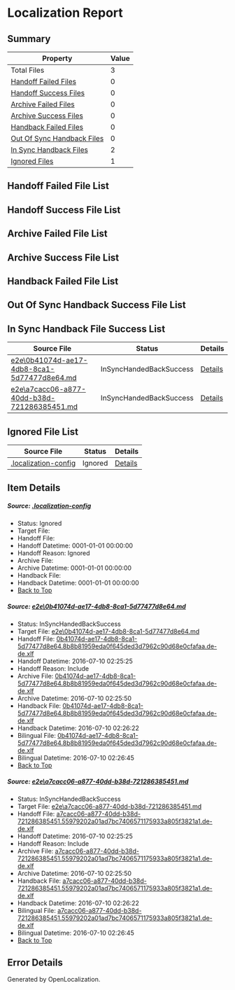# <a name='report-top'></a> Localization Report

## Summary
 Property | Value 
 -------- | ----- 
 Total Files | 3
[ Handoff Failed Files ](#handoff-failed-list)| 0
[ Handoff Success Files ](#handoff-success-list)| 0
[ Archive Failed Files ](#archive-failed-list)| 0
[ Archive Success Files ](#archive-success-list)| 0
[ Handback Failed Files ](#handback-failed-list)| 0
[ Out Of Sync Handback Files ](#outofsync-handback-success-list)| 0
[ In Sync Handback Files ](#insync-handback-success-list)| 2
[ Ignored Files ](#ignored-list)| 1

## <a name='handoff-failed-list'></a> Handoff Failed File List

## <a name='handoff-success-list'></a> Handoff Success File List

## <a name='archive-failed-list'></a> Archive Failed File List

## <a name='archive-success-list'></a> Archive Success File List

## <a name='handback-failed-list'></a> Handback Failed File List

## <a name='outofsync-handback-success-list'></a> Out Of Sync Handback Success File List

## <a name='insync-handback-success-list'></a> In Sync Handback File Success List
 Source File | Status | Details 
 ----------- | ------ | ------- 
 [e2e\0b41074d-ae17-4db8-8ca1-5d77477d8e64.md](https://github.com/OpenLocalizationTestOrg/oltest/blob/36c83a0a3fce2dba391bb97f2e0fd24410044343/e2e/0b41074d-ae17-4db8-8ca1-5d77477d8e64.md) | InSyncHandedBackSuccess | [Details](#2fcf55878c30e80fd59e5630c45f824761bf2e3c1)
 [e2e\a7cacc06-a877-40dd-b38d-721286385451.md](https://github.com/OpenLocalizationTestOrg/oltest/blob/36c83a0a3fce2dba391bb97f2e0fd24410044343/e2e/a7cacc06-a877-40dd-b38d-721286385451.md) | InSyncHandedBackSuccess | [Details](#216c3828401b135d831b0d06876a9ef8de57ca502)

## <a name='ignored-list'></a> Ignored File List
 Source File | Status | Details 
 ----------- | ------ | ------- 
 [.localization-config](https://github.com/OpenLocalizationTestOrg/oltest/blob/36c83a0a3fce2dba391bb97f2e0fd24410044343/.localization-config) | Ignored | [Details](#3d4f252ac210baf56311d7e97dcc2db10974dbd20)

## Item Details
##### <a name='3d4f252ac210baf56311d7e97dcc2db10974dbd20'></a> Source: [.localization-config](https://github.com/OpenLocalizationTestOrg/oltest/blob/36c83a0a3fce2dba391bb97f2e0fd24410044343/.localization-config)
* Status: Ignored
* Target File: 
* Handoff File: 
* Handoff Datetime: 0001-01-01 00:00:00
* Handoff Reason: Ignored
* Archive File: 
* Archive Datetime: 0001-01-01 00:00:00
* Handback File: 
* Handback Datetime: 0001-01-01 00:00:00
* [Back to Top](#report-top)

##### <a name='2fcf55878c30e80fd59e5630c45f824761bf2e3c1'></a> Source: [e2e\0b41074d-ae17-4db8-8ca1-5d77477d8e64.md](https://github.com/OpenLocalizationTestOrg/oltest/blob/36c83a0a3fce2dba391bb97f2e0fd24410044343/e2e/0b41074d-ae17-4db8-8ca1-5d77477d8e64.md)
* Status: InSyncHandedBackSuccess
* Target File: [e2e\0b41074d-ae17-4db8-8ca1-5d77477d8e64.md](https://github.com/OpenLocalizationTestOrg/oltest-dede-fly/blob/1a6756b001123183001a65e38089a06ed4c97faf/e2e/0b41074d-ae17-4db8-8ca1-5d77477d8e64.md)
* Handoff File: [0b41074d-ae17-4db8-8ca1-5d77477d8e64.8b8b81959eda0f645ded3d7962c90d68e0cfafaa.de-de.xlf](https://github.com/OpenLocalizationTestOrg/olhandoff-e2e/blob/8756d87310f85db39325fbf04680af2bd127f175/ol-handoff/OpenLocalizationTestOrg/oltest-dede-fly/ci/ht/0b41074d-ae17-4db8-8ca1-5d77477d8e64.8b8b81959eda0f645ded3d7962c90d68e0cfafaa.de-de.xlf)
* Handoff Datetime: 2016-07-10 02:25:25
* Handoff Reason: Include
* Archive File: [0b41074d-ae17-4db8-8ca1-5d77477d8e64.8b8b81959eda0f645ded3d7962c90d68e0cfafaa.de-de.xlf](https://github.com/OpenLocalizationTestOrg/olhandoff-e2e/blob/3dfbd7d3ecec14c0840cb15791b520a37022582d/ol-archive/OpenLocalizationTestOrg/oltest-dede-fly/ci/ht/0b41074d-ae17-4db8-8ca1-5d77477d8e64.8b8b81959eda0f645ded3d7962c90d68e0cfafaa.de-de.xlf)
* Archive Datetime: 2016-07-10 02:25:50
* Handback File: [0b41074d-ae17-4db8-8ca1-5d77477d8e64.8b8b81959eda0f645ded3d7962c90d68e0cfafaa.de-de.xlf](https://github.com/OpenLocalizationTestOrg/olhandback-e2e/blob/afc2f1e0dacab25de9c06d896cab619bc2c5bbbe/ol-handback/OpenLocalizationTestOrg/oltest-dede-fly/ci/ht/0b41074d-ae17-4db8-8ca1-5d77477d8e64.8b8b81959eda0f645ded3d7962c90d68e0cfafaa.de-de.xlf)
* Handback Datetime: 2016-07-10 02:26:22
* Bilingual File: [0b41074d-ae17-4db8-8ca1-5d77477d8e64.8b8b81959eda0f645ded3d7962c90d68e0cfafaa.de-de.xlf](https://github.com/OpenLocalizationTestOrg/olhandback-e2e/blob/afc2f1e0dacab25de9c06d896cab619bc2c5bbbe/ol-handback/OpenLocalizationTestOrg/oltest-dede-fly/ci/ht/0b41074d-ae17-4db8-8ca1-5d77477d8e64.8b8b81959eda0f645ded3d7962c90d68e0cfafaa.de-de.xlf)
* Bilingual Datetime: 2016-07-10 02:26:45
* [Back to Top](#report-top)

##### <a name='216c3828401b135d831b0d06876a9ef8de57ca502'></a> Source: [e2e\a7cacc06-a877-40dd-b38d-721286385451.md](https://github.com/OpenLocalizationTestOrg/oltest/blob/36c83a0a3fce2dba391bb97f2e0fd24410044343/e2e/a7cacc06-a877-40dd-b38d-721286385451.md)
* Status: InSyncHandedBackSuccess
* Target File: [e2e\a7cacc06-a877-40dd-b38d-721286385451.md](https://github.com/OpenLocalizationTestOrg/oltest-dede-fly/blob/1a6756b001123183001a65e38089a06ed4c97faf/e2e/a7cacc06-a877-40dd-b38d-721286385451.md)
* Handoff File: [a7cacc06-a877-40dd-b38d-721286385451.55979202a01ad7bc7406571175933a805f3821a1.de-de.xlf](https://github.com/OpenLocalizationTestOrg/olhandoff-e2e/blob/8756d87310f85db39325fbf04680af2bd127f175/ol-handoff/OpenLocalizationTestOrg/oltest-dede-fly/ci/ht/a7cacc06-a877-40dd-b38d-721286385451.55979202a01ad7bc7406571175933a805f3821a1.de-de.xlf)
* Handoff Datetime: 2016-07-10 02:25:25
* Handoff Reason: Include
* Archive File: [a7cacc06-a877-40dd-b38d-721286385451.55979202a01ad7bc7406571175933a805f3821a1.de-de.xlf](https://github.com/OpenLocalizationTestOrg/olhandoff-e2e/blob/3dfbd7d3ecec14c0840cb15791b520a37022582d/ol-archive/OpenLocalizationTestOrg/oltest-dede-fly/ci/ht/a7cacc06-a877-40dd-b38d-721286385451.55979202a01ad7bc7406571175933a805f3821a1.de-de.xlf)
* Archive Datetime: 2016-07-10 02:25:50
* Handback File: [a7cacc06-a877-40dd-b38d-721286385451.55979202a01ad7bc7406571175933a805f3821a1.de-de.xlf](https://github.com/OpenLocalizationTestOrg/olhandback-e2e/blob/afc2f1e0dacab25de9c06d896cab619bc2c5bbbe/ol-handback/OpenLocalizationTestOrg/oltest-dede-fly/ci/ht/a7cacc06-a877-40dd-b38d-721286385451.55979202a01ad7bc7406571175933a805f3821a1.de-de.xlf)
* Handback Datetime: 2016-07-10 02:26:22
* Bilingual File: [a7cacc06-a877-40dd-b38d-721286385451.55979202a01ad7bc7406571175933a805f3821a1.de-de.xlf](https://github.com/OpenLocalizationTestOrg/olhandback-e2e/blob/afc2f1e0dacab25de9c06d896cab619bc2c5bbbe/ol-handback/OpenLocalizationTestOrg/oltest-dede-fly/ci/ht/a7cacc06-a877-40dd-b38d-721286385451.55979202a01ad7bc7406571175933a805f3821a1.de-de.xlf)
* Bilingual Datetime: 2016-07-10 02:26:45
* [Back to Top](#report-top)


## Error Details

Generated by OpenLocalization.
